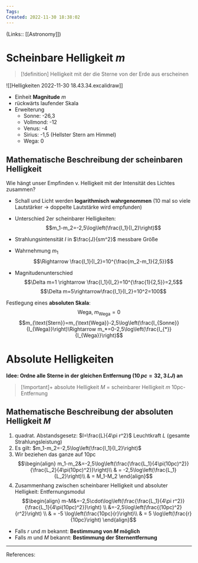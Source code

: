 ```yaml
---
Tags: 
Created: 2022-11-30 18:38:02
---
```

(Links:: [[Astronomy]])
# Scheinbare Helligkeit $m$
> [!definition] 
> Helligkeit mit der die Sterne von der Erde aus erscheinen

![[Helligkeiten 2022-11-30 18.43.34.excalidraw]]
- Einheit **Magnitude** $m$
- rückwärts laufender Skala
- Erweiterung
	- Sonne: -26,3
	- Vollmond: -12
	- Venus: -4
	- Sirius: -1,5 (Hellster Stern am Himmel)
	- Wega: 0
## Mathematische Beschreibung der scheinbaren Helligkeit
Wie hängt unser Empfinden v. Helligkeit mit der Intensität des Lichtes zusammen?

- Schall und Licht werden **logarithmisch wahrgenommen** (10 mal so viele Lautstärker -> doppelte Lautstärke wird empfunden)
- Unterschied 2er scheinbarer Helligkeiten:  $$m_1-m_2=-2,5\log\left(\frac{I_1}{I_2}\right)$$
- Strahlungsintensität $I$ in $\frac{J}{sm^2}$
  messbare Größe
- Wahrnehmung $m_1$
$$\Rightarrow \frac{I_1}{I_2}=10^{\frac{m_2-m_1}{2,5}}$$

- Magnitudenunterschied $$\Delta m=1 \rightarrow \frac{I_1}{I_2}=10^{\frac{1}{2,5}}=2,5$$ $$\Delta m=5\rightarrow\frac{I_1}{I_2}=10^2=100$$

Festlegung eines **absoluten Skala**: $$\text{Wega},\; m_{\text{Wega}}=0$$ $$m_{\text{Stern}}=m_{\text{Wega}}-2,5\log\left(\frac{I_{Sonne}}{I_{Wega}}\right)\Rightarrow m_*=0-2,5\log\left(\frac{I_{*}}{I_{Wega}}\right)$$
# Absolute Helligkeiten
**Idee: Ordne alle Sterne in der gleichen Entfernung ($10\,pc=32,3\,LJ$) an**
> [!important]+
> absolute Helligkeit $M$ = scheinbarer Helligkeit $m$ 10pc-Entfernung
## Mathematische Beschreibung der absoluten Helligkeit $M$
1. quadrat. Abstandsgesetz: $I=\frac{L}{4\pi r^2}$
   Leuchtkraft $L$ (gesamte Strahlungsleistung)
2. Es gilt: $m_1-m_2=-2,5\log\left(\frac{I_1}{I_2}\right)$
3. Wir beziehen das ganze auf 10pc 
   $$\begin{align}
   m_1-m_2&=-2,5\log\left(\frac{\frac{L_1}{4\pi(10pc)^2}}{\frac{L_2}{4\pi(10pc)^2}}\right)\\
   & = -2,5\log\left(\frac{L_1}{L_2}\right)\\
   & = M_1-M_2
   \end{align}$$
4. Zusammenhang zwischen scheinbarer Helligkeit und absoluter Helligkeit: Entfernungsmodul
   $$\begin{align}
   m-M&=-2,5\cdot\log\left(\frac{\frac{L_1}{4\pi r^2}}{\frac{L_1}{4\pi(10pc)^2}}\right) \\
   &=-2,5\log\left(\frac{(10pc)^2}{r^2}\right) \\
   & = -5 \log\left(\frac{10pc}{r}\right)\\
   & = 5 \log\left(\frac{r}{10pc}\right)
   \end{align}$$
- Falls $r$ und $m$ bekannt: **Bestimmung von $M$ möglich**
- Falls $m$ und $M$ bekannt: **Bestimmung der Sternentfernung**

---
References: